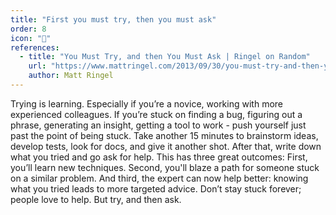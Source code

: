 ```yaml
---
title: "First you must try, then you must ask"
order: 8
icon: "🙋"
references:
  - title: "You Must Try, and then You Must Ask | Ringel on Random"
    url: "https://www.mattringel.com/2013/09/30/you-must-try-and-then-you-must-ask/"
    author: Matt Ringel
---
```


Trying is learning. Especially if you’re a novice, working with more experienced colleagues. If you’re stuck on finding a bug, figuring out a phrase, generating an insight, getting a tool to work - push yourself just past the point of being stuck. Take another 15 minutes to brainstorm ideas, develop tests, look for docs, and give it another shot. After that, write down what you tried and go ask for help. This has three great outcomes: First, you’ll learn new techniques. Second, you'll blaze a path for someone stuck on a similar problem. And third, the expert can now help better: knowing what you tried leads to more targeted advice. Don’t stay stuck forever; people love to help. But try, and then ask.